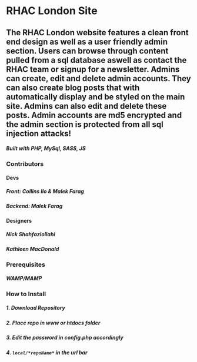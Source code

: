 # RHAC London Site

## The RHAC London website features a clean front end design as well as a user friendly admin section. Users can browse through content pulled from a sql database aswell as contact the RHAC team or signup for a newsletter. Admins can create, edit and delete admin accounts. They can also create blog posts that with automatically display and be styled on the main site. Admins can also edit and delete these posts. Admin accounts are md5 encrypted and the admin section is protected from all sql injection attacks!

##### Built with PHP, MySql, SASS, JS

### Contributors
#### Devs
##### Front: Collins Ilo & Malek Farag
##### Backend: Malek Farag

#### Designers
##### Nick Shahfazlollahi
##### Kathleen MacDonald

### Prerequisites 
##### WAMP/MAMP

### How to Install
##### 1. Download Repository
##### 2. Place repo in www or htdocs folder
##### 3. Edit the password in config.php accordingly
##### 4. `local/*repoName*` in the url bar
